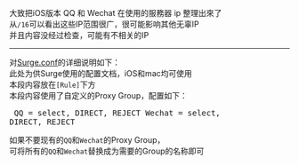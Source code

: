 大致把iOS版本 QQ 和 Wechat 在使用的服務器 ip 整理出來了<br/>
从<code>/16</code>可以看出这些IP范围很广，很可能影响其他无辜IP <br/>
并且内容没经过检查，可能有不相关的IP</br><hr/>
对[Surge.conf](https://github.com/Qinyongr/tencent_IP/blob/master/Surge.conf)的详细说明如下：<br/>
此处为供Surge使用的配置文档，iOS和mac均可使用</br>
本段内容放在<code>[Rule]</code>下方</br>
本段内容使用了自定义的Proxy Group，配置如下：<pre>
QQ = select, DIRECT, REJECT
Wechat = select, DIRECT, REJECT</pre>
如果不要现有的<code>QQ</code>和<code>Wechat</code>的Proxy Group，</br>
可将所有的<code>QQ</code>和<code>Wechat</code>替换成为需要的Group的名称即可
